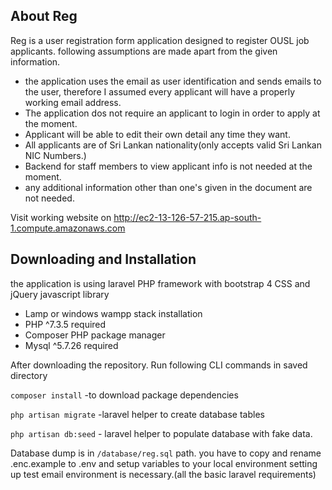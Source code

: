 ## About Reg

Reg is a user registration form application designed to register OUSL job applicants. 
following assumptions are made apart from the given information.

- the application uses the email as user identification and sends emails to the user, therefore I assumed every applicant will have a properly working email address. 
- The application dos not require an applicant to login in order to apply at the moment.
- Applicant will be able to edit their own detail any time they want.
- All applicants are of Sri Lankan nationality(only accepts valid Sri Lankan NIC Numbers.)
- Backend for staff members to view applicant info is not needed at the moment.
- any additional information other than one's given in the document are not needed.

Visit working website on 
<http://ec2-13-126-57-215.ap-south-1.compute.amazonaws.com>

## Downloading and Installation
the application is using laravel PHP framework with bootstrap 4 CSS and jQuery javascript library

- Lamp or windows wampp stack installation 
- PHP ^7.3.5 required
- Composer PHP package manager
- Mysql ^5.7.26 required

After downloading the repository. Run following CLI commands in saved directory


`composer install` -to download package dependencies 

`php artisan migrate` -laravel helper to create database tables

`php artisan db:seed` - laravel helper to populate database with fake data. 

Database dump is in `/database/reg.sql` path. you have to copy and rename .enc.example to .env and setup variables to your local environment setting up test email environment is necessary.(all the basic laravel requirements)




